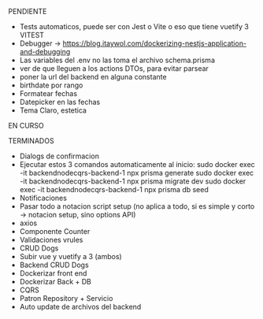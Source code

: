 PENDIENTE
* Tests automaticos, puede ser con Jest o Vite o eso que tiene vuetify 3 VITEST
* Debugger -> https://blog.itaywol.com/dockerizing-nestjs-application-and-debugging
* Las variables del .env no las toma el archivo schema.prisma
* ver de que lleguen a los actions DTOs, para evitar parsear
* poner la url del backend en alguna constante
* birthdate por rango
* Formatear fechas
* Datepicker en las fechas
* Tema Claro, estetica

EN CURSO

TERMINADOS
* Dialogs de confirmacion
* Ejecutar estos 3 comandos automaticamente al inicio:
    sudo docker exec -it backendnodecqrs-backend-1 npx prisma generate
    sudo docker exec -it backendnodecqrs-backend-1 npx prisma migrate dev
    sudo docker exec -it backendnodecqrs-backend-1 npx prisma db seed
* Notificaciones
* Pasar todo a notacion script setup (no aplica a todo, si es simple y corto -> notacion setup, sino options API)
* axios
* Componente Counter
* Validaciones vrules
* CRUD Dogs
* Subir vue y vuetify a 3 (ambos)
* Backend CRUD Dogs
* Dockerizar front end
* Dockerizar Back + DB
* CQRS
* Patron Repository  + Servicio
* Auto update de archivos del backend